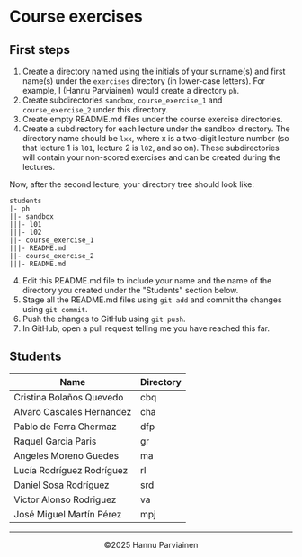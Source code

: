 # Course exercises

## First steps

1. Create a directory named using the initials of your surname(s) and first name(s) under the `exercises` directory (in lower-case letters). 
   For example, I (Hannu Parviainen) would create a directory `ph`.
3. Create subdirectories `sandbox`, `course_exercise_1` and `course_exercise_2` under this directory.
4. Create empty README.md files under the course exercise directories.
5. Create a subdirectory for each lecture under the sandbox directory. The directory name should be `lxx`, where x is a two-digit lecture 
   number (so that lecture 1 is `l01`, lecture 2 is `l02`, and so on). These subdirectories will contain your non-scored exercises and can 
   be created during the lectures.
  
Now, after the second lecture, your directory tree should look like:
  
    students
    |- ph
    ||- sandbox
    |||- l01
    |||- l02
    ||- course_exercise_1
    |||- README.md
    ||- course_exercise_2
    |||- README.md

4. Edit this README.md file to include your name and the name of the directory you created under the "Students" section below.
5. Stage all the README.md files using `git add` and commit the changes using `git commit`.
6. Push the changes to GitHub using `git push`.
7. In GitHub, open a pull request telling me you have reached this far.

## Students

| Name | Directory |
|--|--|
| Cristina Bolaños Quevedo | cbq |
| Alvaro Cascales Hernandez | cha |
| Pablo de Ferra Chermaz | dfp |
| Raquel Garcia Paris | gr |
| Angeles Moreno Guedes | ma |
| Lucía Rodríguez Rodríguez | rl |
| Daniel Sosa Rodríguez | srd |
| Victor Alonso Rodriguez | va |
| José Miguel Martín Pérez | mpj |

---
<p align="center">
&copy;2025 Hannu Parviainen
</p>